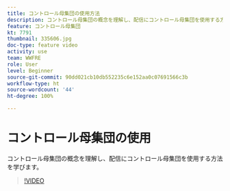 ```yaml
---
title: コントロール母集団の使用方法
description: コントロール母集団の概念を理解し、配信にコントロール母集団を使用する方法を学びます。
feature: コントロール母集団
kt: 7791
thumbnail: 335606.jpg
doc-type: feature video
activity: use
team: WWFRE
role: User
level: Beginner
source-git-commit: 90dd021cb10db552235c6e152aa0c07691566c3b
workflow-type: ht
source-wordcount: '44'
ht-degree: 100%

---
```


# コントロール母集団の使用

コントロール母集団の概念を理解し、配信にコントロール母集団を使用する方法を学びます。

>[!VIDEO](https://video.tv.adobe.com/v/335606?quality=12)
